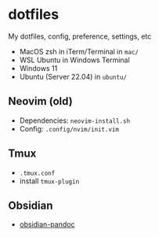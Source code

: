 # dotfiles

My dotfiles, config, preference, settings, etc

- MacOS zsh in iTerm/Terminal in `mac/`
- WSL Ubuntu in Windows Terminal
- Windows 11
- Ubuntu (Server 22.04) in `ubuntu/`

## Neovim (old)

- Dependencies: `neovim-install.sh`
- Config: `.config/nvim/init.vim`

## Tmux

- `.tmux.conf`
- install `tmux-plugin`

## Obsidian

- [obsidian-pandoc](https://github.com/OliverBalfour/obsidian-pandoc)
